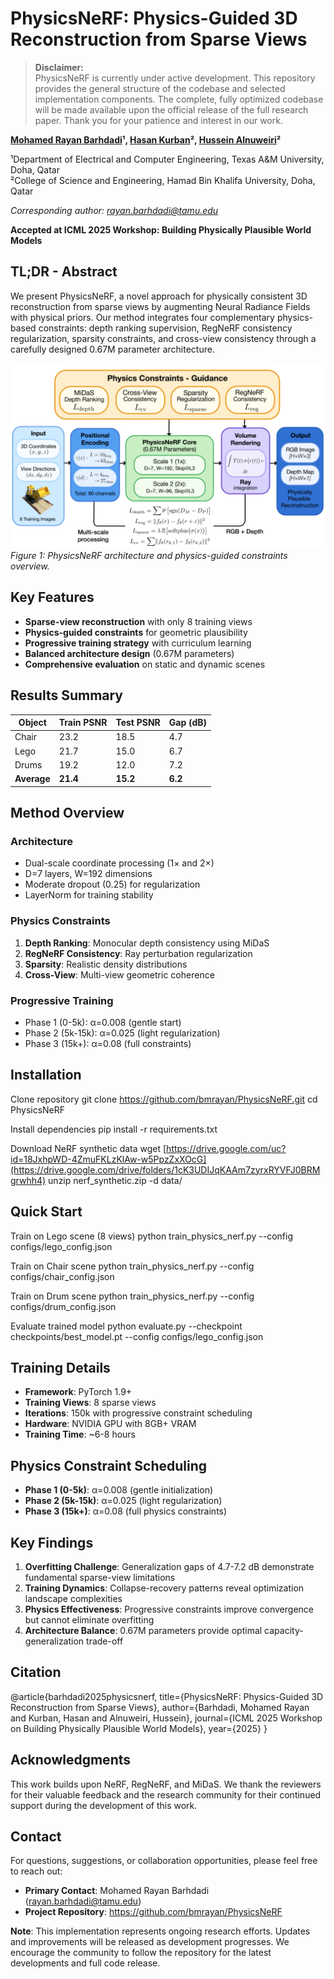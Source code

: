 # PhysicsNeRF: Physics-Guided 3D Reconstruction from Sparse Views

> **Disclaimer:**  
> PhysicsNeRF is currently under active development. This repository provides the general structure of the codebase and selected implementation components. The complete, fully optimized codebase will be made available upon the official release of the full research paper. Thank you for your patience and interest in our work.

**[Mohamed Rayan Barhdadi](https://bmrayan.github.io/)¹, [Hasan Kurban](https://www.hasankurban.com/)², [Hussein Alnuweiri](https://www.qatar.tamu.edu/academics/ecen/faculty-and-staff/dr.-hussein-alnuweiri)²**

¹Department of Electrical and Computer Engineering, Texas A&M University, Doha, Qatar  
²College of Science and Engineering, Hamad Bin Khalifa University, Doha, Qatar

*Corresponding author: rayan.barhdadi@tamu.edu*

**Accepted at ICML 2025 Workshop: Building Physically Plausible World Models**

## TL;DR - Abstract

We present PhysicsNeRF, a novel approach for physically consistent 3D reconstruction from sparse views by augmenting Neural Radiance Fields with physical priors. Our method integrates four complementary physics-based constraints: depth ranking supervision, RegNeRF consistency regularization, sparsity constraints, and cross-view consistency through a carefully designed 0.67M parameter architecture.

![PhysicsNeRF Architecture](figures/PhysicsNeRF_Arch.png)
*Figure 1: PhysicsNeRF architecture and physics-guided constraints overview.*

## Key Features

- **Sparse-view reconstruction** with only 8 training views
- **Physics-guided constraints** for geometric plausibility
- **Progressive training strategy** with curriculum learning
- **Balanced architecture design** (0.67M parameters)
- **Comprehensive evaluation** on static and dynamic scenes

## Results Summary

| Object | Train PSNR | Test PSNR | Gap (dB) |
|--------|-------------|------------|----------|
| Chair  | 23.2        | 18.5       | 4.7      |
| Lego   | 21.7        | 15.0       | 6.7      |
| Drums  | 19.2        | 12.0       | 7.2      |
| **Average** | **21.4** | **15.2**  | **6.2**  |

## Method Overview

### Architecture

- Dual-scale coordinate processing (1× and 2×)
- D=7 layers, W=192 dimensions
- Moderate dropout (0.25) for regularization
- LayerNorm for training stability

### Physics Constraints

1. **Depth Ranking**: Monocular depth consistency using MiDaS
2. **RegNeRF Consistency**: Ray perturbation regularization  
3. **Sparsity**: Realistic density distributions
4. **Cross-View**: Multi-view geometric coherence

### Progressive Training

- Phase 1 (0-5k): α=0.008 (gentle start)
- Phase 2 (5k-15k): α=0.025 (light regularization)
- Phase 3 (15k+): α=0.08 (full constraints)

## Installation

Clone repository
git clone https://github.com/bmrayan/PhysicsNeRF.git
cd PhysicsNeRF

Install dependencies
pip install -r requirements.txt

Download NeRF synthetic data
wget [https://drive.google.com/uc?id=18JxhpWD-4ZmuFKLzKlAw-w5PpzZxXOcG](https://drive.google.com/drive/folders/1cK3UDIJqKAAm7zyrxRYVFJ0BRMgrwhh4)
unzip nerf_synthetic.zip -d data/

## Quick Start

Train on Lego scene (8 views)
python train_physics_nerf.py --config configs/lego_config.json

Train on Chair scene
python train_physics_nerf.py --config configs/chair_config.json

Train on Drum scene
python train_physics_nerf.py --config configs/drum_config.json

Evaluate trained model
python evaluate.py --checkpoint checkpoints/best_model.pt --config configs/lego_config.json


## Training Details

- **Framework**: PyTorch 1.9+
- **Training Views**: 8 sparse views
- **Iterations**: 150k with progressive constraint scheduling
- **Hardware**: NVIDIA GPU with 8GB+ VRAM
- **Training Time**: ~6-8 hours

## Physics Constraint Scheduling

- **Phase 1 (0-5k)**: α=0.008 (gentle initialization)
- **Phase 2 (5k-15k)**: α=0.025 (light regularization)
- **Phase 3 (15k+)**: α=0.08 (full physics constraints)

## Key Findings

1. **Overfitting Challenge**: Generalization gaps of 4.7-7.2 dB demonstrate fundamental sparse-view limitations
2. **Training Dynamics**: Collapse-recovery patterns reveal optimization landscape complexities
3. **Physics Effectiveness**: Progressive constraints improve convergence but cannot eliminate overfitting
4. **Architecture Balance**: 0.67M parameters provide optimal capacity-generalization trade-off

## Citation

@article{barhdadi2025physicsnerf,
title={PhysicsNeRF: Physics-Guided 3D Reconstruction from Sparse Views},
author={Barhdadi, Mohamed Rayan and Kurban, Hasan and Alnuweiri, Hussein},
journal={ICML 2025 Workshop on Building Physically Plausible World Models},
year={2025}
}


## Acknowledgments

This work builds upon NeRF, RegNeRF, and MiDaS. We thank the reviewers for their valuable feedback and the research community for their continued support during the development of this work.

## Contact

For questions, suggestions, or collaboration opportunities, please feel free to reach out:
- **Primary Contact**: Mohamed Rayan Barhdadi (rayan.barhdadi@tamu.edu)
- **Project Repository**: https://github.com/bmrayan/PhysicsNeRF

**Note**: This implementation represents ongoing research efforts. Updates and improvements will be released as development progresses. We encourage the community to follow the repository for the latest developments and full code release.

